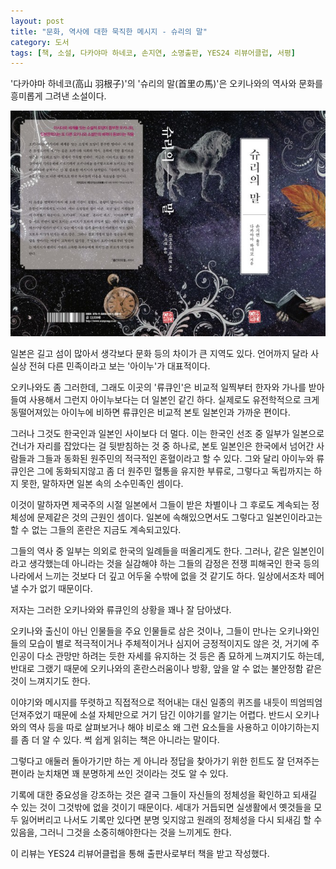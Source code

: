 ```yaml
---
layout: post
title: "문화, 역사에 대한 묵직한 메시지 - 슈리의 말"
category: 도서
tags: [책, 소설, 다카야마 하네코, 손지연, 소명출판, YES24 리뷰어클럽, 서평]
---
```


'다카야마 하네코(高山 羽根子)'의
'슈리의 말(首里の馬)'은
오키나와의 역사와 문화를 흥미롭게 그려낸 소설이다.

![표지](/images/shuri-no-uma-book-h480.jpg)

일본은 길고 섬이 많아서 생각보다 문화 등의 차이가 큰 지역도 있다.
언어까지 달라 사실상 전혀 다른 민족이라고 보는 '아이누'가 대표적이다.

오키나와도 좀 그러한데,
그래도 이곳의 '류큐인'은 비교적 일찍부터 한자와 가나를 받아들여 사용해서 그런지
아이누보다는 더 일본인 같긴 하다.
실제로도 유전학적으로 크게 동떨어져있는 아이누에 비하면
류큐인은 비교적 본토 일본인과 가까운 편이다.

그러나 그것도 한국인과 일본인 사이보다 더 멀다.
이는 한국인 선조 중 일부가 일본으로 건너가 자리를 잡았다는 걸 뒷받침하는 것 중 하나로,
본토 일본인은 한국에서 넘어간 사람들과 그들과 동화된 원주민의 적극적인 혼혈이라고 할 수 있다.
그와 달리 아이누와 류큐인은 그에 동화되지않고 좀 더 원주민 혈통을 유지한 부류로,
그렇다고 독립까지는 하지 못한,
말하자면 일본 속의 소수민족인 셈이다.

이것이 말하자면 제국주의 시절 일본에서 그들이 받은 차별이나
그 후로도 계속되는 정체성에 문제같은 것의 근원인 셈이다.
일본에 속해있으면서도 그렇다고 일본인이라고는 할 수 없는 그들의 혼란은 지금도 계속되고있다.

그들의 역사 중 일부는 의외로 한국의 일례들을 떠올리게도 한다.
그러나, 같은 일본인이라고 생각했는데 아니라는 것을 실감해야 하는 그들의 감정은
전쟁 피해국인 한국 등의 나라에서 느끼는 것보다 더 깊고 어두울 수밖에 없을 것 같기도 하다.
일상에서조차 떼어낼 수가 없기 때문이다.

저자는 그러한 오키나와와 류큐인의 상황을 꽤나 잘 담아냈다.

오키나와 출신이 아닌 인물들을 주요 인물들로 삼은 것이나,
그들이 만나는 오키나와인들의 모습이 별로 적극적이거나 주체적이거나 심지어 긍정적이지도 않은 것,
거기에 주인공이 다소 관망만 하려는 듯한 자세를 유지하는 것 등은
좀 묘하게 느껴지기도 하는데,
반대로 그랬기 때문에 오키나와의 혼란스러움이나 방황, 앞을 알 수 없는 불안정함 같은 것이 느껴지기도 한다.

이야기와 메시지를 뚜렷하고 직접적으로 적어내는 대신
일종의 퀴즈를 내듯이 띄엄띄엄 던져주었기 때문에
소설 자체만으로 거기 담긴 이야기를 알기는 어렵다.
반드시 오키나와의 역사 등을 따로 살펴보거나 해야 비로소 왜 그런 요소들을 사용하고 이야기하는지를 좀 더 알 수 있다.
썩 쉽게 읽히는 책은 아니라는 말이다.

그렇다고 애둘러 돌아가기만 하는 게 아니라 정답을 찾아가기 위한 힌트도 잘 던져주는 편이라
눈치채면 꽤 분명하게 쓰인 것이라는 것도 알 수 있다.

기록에 대한 중요성을 강조하는 것은
결국 그들이 자신들의 정체성을 확인하고 되새길 수 있는 것이
그것밖에 없을 것이기 때문이다.
세대가 거듭되면 실생활에서 옛것들을 모두 잃어버리고 나서도
기록만 있다면 분명 잊지않고 원래의 정체성을 다시 되새김 할 수 있음을,
그러니 그것을 소중히해야한다는 것을 느끼게도 한다.



<div class="im im-info">
이 리뷰는 YES24 리뷰어클럽을 통해 출판사로부터 책을 받고 작성했다.
</div>
